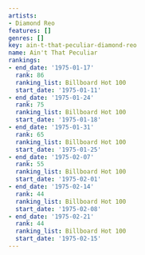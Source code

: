 ```yaml
---
artists:
- Diamond Reo
features: []
genres: []
key: ain-t-that-peculiar-diamond-reo
name: Ain't That Peculiar
rankings:
- end_date: '1975-01-17'
  rank: 86
  ranking_list: Billboard Hot 100
  start_date: '1975-01-11'
- end_date: '1975-01-24'
  rank: 75
  ranking_list: Billboard Hot 100
  start_date: '1975-01-18'
- end_date: '1975-01-31'
  rank: 65
  ranking_list: Billboard Hot 100
  start_date: '1975-01-25'
- end_date: '1975-02-07'
  rank: 55
  ranking_list: Billboard Hot 100
  start_date: '1975-02-01'
- end_date: '1975-02-14'
  rank: 44
  ranking_list: Billboard Hot 100
  start_date: '1975-02-08'
- end_date: '1975-02-21'
  rank: 44
  ranking_list: Billboard Hot 100
  start_date: '1975-02-15'
---
```


